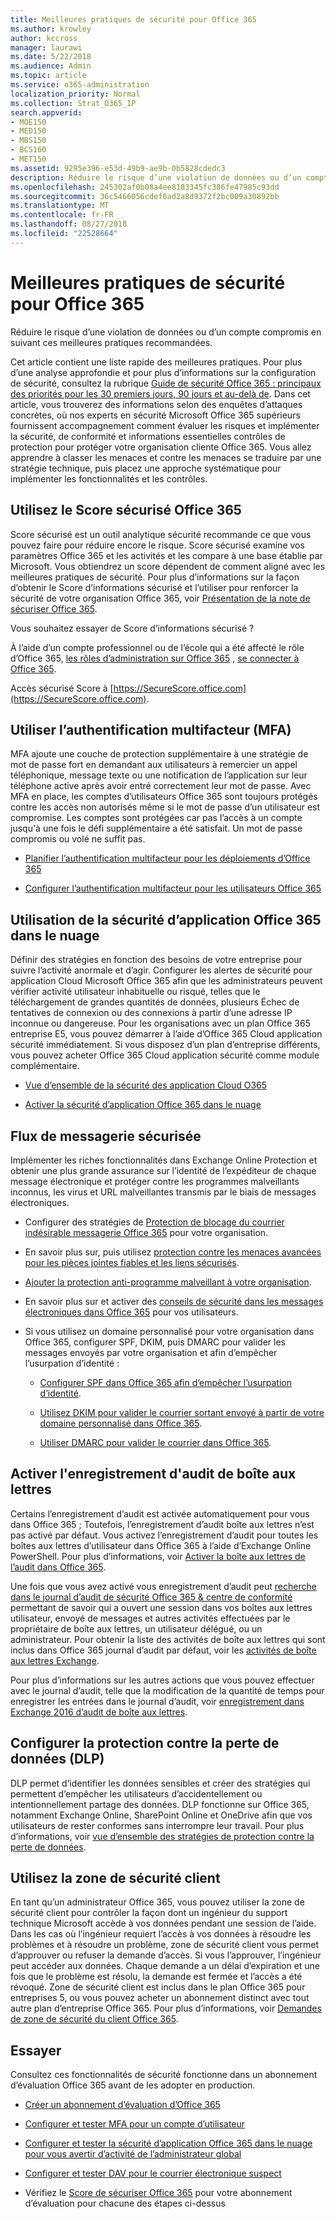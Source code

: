 ```yaml
---
title: Meilleures pratiques de sécurité pour Office 365
ms.author: krowley
author: kccross
manager: laurawi
ms.date: 5/22/2018
ms.audience: Admin
ms.topic: article
ms.service: o365-administration
localization_priority: Normal
ms.collection: Strat_O365_IP
search.appverid:
- MOE150
- MED150
- MBS150
- BCS160
- MET150
ms.assetid: 9295e396-e53d-49b9-ae9b-0b5828cdedc3
description: Réduire le risque d’une violation de données ou d’un compte compromis en suivant ces meilleures pratiques recommandées.
ms.openlocfilehash: 245302af0b08a4ee8183345fc386fe47985c93dd
ms.sourcegitcommit: 36c5466056cdef6ad2a8d9372f2bc009a30892bb
ms.translationtype: MT
ms.contentlocale: fr-FR
ms.lasthandoff: 08/27/2018
ms.locfileid: "22528664"
---
```

# <a name="security-best-practices-for-office-365"></a>Meilleures pratiques de sécurité pour Office 365

Réduire le risque d’une violation de données ou d’un compte compromis en suivant ces meilleures pratiques recommandées.
  
Cet article contient une liste rapide des meilleures pratiques. Pour plus d’une analyse approfondie et pour plus d’informations sur la configuration de sécurité, consultez la rubrique [Guide de sécurité Office 365 : principaux des priorités pour les 30 premiers jours, 90 jours et au-delà de](security-roadmap.md). Dans cet article, vous trouverez des informations selon des enquêtes d’attaques concrètes, où nos experts en sécurité Microsoft Office 365 supérieurs fournissent accompagnement comment évaluer les risques et implémenter la sécurité, de conformité et informations essentielles contrôles de protection pour protéger votre organisation cliente Office 365. Vous allez apprendre à classer les menaces et contre les menaces se traduire par une stratégie technique, puis placez une approche systématique pour implémenter les fonctionnalités et les contrôles.
  
## <a name="use-office-365-secure-score"></a>Utilisez le Score sécurisé Office 365

Score sécurisé est un outil analytique sécurité recommande ce que vous pouvez faire pour réduire encore le risque. Score sécurisé examine vos paramètres Office 365 et les activités et les compare à une base établie par Microsoft. Vous obtiendrez un score dépendent de comment aligné avec les meilleures pratiques de sécurité. Pour plus d’informations sur la façon d’obtenir le Score d’informations sécurisé et l’utiliser pour renforcer la sécurité de votre organisation Office 365, voir [Présentation de la note de sécuriser Office 365](office-365-secure-score.md).
  
Vous souhaitez essayer de Score d’informations sécurisé ?
  
À l’aide d’un compte professionnel ou de l’école qui a été affecté le rôle d’Office 365, [les rôles d’administration sur Office 365](https://support.office.com/article/da585eea-f576-4f55-a1e0-87090b6aaa9d) , [se connecter à Office 365](https://www.office.com/signin).
  
Accès sécurisé Score à [https://SecureScore.office.com](https://SecureScore.office.com).
  
## <a name="use-multi-factor-authentication-mfa"></a>Utiliser l’authentification multifacteur (MFA)

MFA ajoute une couche de protection supplémentaire à une stratégie de mot de passe fort en demandant aux utilisateurs à remercier un appel téléphonique, message texte ou une notification de l’application sur leur téléphone active après avoir entré correctement leur mot de passe. Avec MFA en place, les comptes d’utilisateurs Office 365 sont toujours protégés contre les accès non autorisés même si le mot de passe d’un utilisateur est compromise. Les comptes sont protégées car pas l’accès à un compte jusqu'à une fois le défi supplémentaire a été satisfait. Un mot de passe compromis ou volé ne suffit pas.
  
- [Planifier l’authentification multifacteur pour les déploiements d’Office 365](https://support.office.com/article/043807b2-21db-4d5c-b430-c8a6dee0e6ba)
    
- [Configurer l’authentification multifacteur pour les utilisateurs Office 365](https://support.office.com/article/8f0454b2-f51a-4d9c-bcde-2c48e41621c6)
    
## <a name="use-office-365-cloud-app-security"></a>Utilisation de la sécurité d’application Office 365 dans le nuage

Définir des stratégies en fonction des besoins de votre entreprise pour suivre l’activité anormale et d’agir. Configurer les alertes de sécurité pour application Cloud Microsoft Office 365 afin que les administrateurs peuvent vérifier activité utilisateur inhabituelle ou risqué, telles que le téléchargement de grandes quantités de données, plusieurs Échec de tentatives de connexion ou des connexions à partir d’une adresse IP inconnue ou dangereuse. Pour les organisations avec un plan Office 365 entreprise E5, vous pouvez démarrer à l’aide d’Office 365 Cloud application sécurité immédiatement. Si vous disposez d’un plan d’entreprise différents, vous pouvez acheter Office 365 Cloud application sécurité comme module complémentaire.
  
- [Vue d’ensemble de la sécurité des application Cloud O365](office-365-cas-overview.md)
    
- [Activer la sécurité d’application Office 365 dans le nuage](turn-on-office-365-cas.md)
    
## <a name="secure-mail-flow"></a>Flux de messagerie sécurisée

Implémenter les riches fonctionnalités dans Exchange Online Protection et obtenir une plus grande assurance sur l’identité de l’expéditeur de chaque message électronique et protéger contre les programmes malveillants inconnus, les virus et URL malveillantes transmis par le biais de messages électroniques.
  
- Configurer des stratégies de [Protection de blocage du courrier indésirable messagerie Office 365](anti-spam-protection.md) pour votre organisation. 
    
- En savoir plus sur, puis utilisez [protection contre les menaces avancées pour les pièces jointes fiables et les liens sécurisés](https://technet.microsoft.com/library/mt148491.aspx).
    
- [Ajouter la protection anti-programme malveillant à votre organisation](https://technet.microsoft.com/en-us/library/jj200669%28v=exchg.150%29.aspx).
    
- En savoir plus sur et activer des [conseils de sécurité dans les messages électroniques dans Office 365](safety-tips-in-office-365.md) pour vos utilisateurs. 
    
- Si vous utilisez un domaine personnalisé pour votre organisation dans Office 365, configurer SPF, DKIM, puis DMARC pour valider les messages envoyés par votre organisation et afin d’empêcher l’usurpation d’identité :
    
  - [Configurer SPF dans Office 365 afin d’empêcher l’usurpation d’identité](https://technet.microsoft.com/en-us/library/dn789058%28v=exchg.150%29.aspx).
    
  - [Utilisez DKIM pour valider le courrier sortant envoyé à partir de votre domaine personnalisé dans Office 365](https://technet.microsoft.com/en-us/library/dn789058%28v=exchg.150%29.aspx).
    
  - [Utiliser DMARC pour valider le courrier dans Office 365](https://technet.microsoft.com/library/mt734386%28v=exchg.150%29.aspx).
    
## <a name="enable-mailbox-audit-logging"></a>Activer l'enregistrement d'audit de boîte aux lettres

Certains l’enregistrement d’audit est activée automatiquement pour vous dans Office 365 ; Toutefois, l’enregistrement d’audit boîte aux lettres n’est pas activé par défaut. Vous activez l’enregistrement d’audit pour toutes les boîtes aux lettres d’utilisateur dans Office 365 à l’aide d’Exchange Online PowerShell. Pour plus d’informations, voir [Activer la boîte aux lettres de l’audit dans Office 365](https://go.microsoft.com/fwlink/p/?LinkID=626109).
  
Une fois que vous avez activé vous enregistrement d’audit peut [recherche dans le journal d’audit de sécurité Office 365 &amp; centre de conformité](search-the-audit-log-in-security-and-compliance.md) permettant de savoir qui a ouvert une session dans vos boîtes aux lettres utilisateur, envoyé de messages et autres activités effectuées par le propriétaire de boîte aux lettres, un utilisateur délégué, ou un administrateur. Pour obtenir la liste des activités de boîte aux lettres qui sont inclus dans Office 365 journal d’audit par défaut, voir les [activités de boîte aux lettres Exchange](search-the-audit-log-in-security-and-compliance.md#exchange-mailbox-activities).
  
Pour plus d’informations sur les autres actions que vous pouvez effectuer avec le journal d’audit, telle que la modification de la quantité de temps pour enregistrer les entrées dans le journal d’audit, voir [enregistrement dans Exchange 2016 d’audit de boîte aux lettres](https://technet.microsoft.com/en-us/library/ff459237%28v=exchg.160%29.aspx).
  
## <a name="configure-data-loss-prevention-dlp"></a>Configurer la protection contre la perte de données (DLP)

DLP permet d’identifier les données sensibles et créer des stratégies qui permettent d’empêcher les utilisateurs d’accidentellement ou intentionnellement partage des données. DLP fonctionne sur Office 365, notamment Exchange Online, SharePoint Online et OneDrive afin que vos utilisateurs de rester conformes sans interrompre leur travail. Pour plus d’informations, voir [vue d’ensemble des stratégies de protection contre la perte de données](data-loss-prevention-policies.md).
  
## <a name="use-customer-lockbox"></a>Utilisez la zone de sécurité client

En tant qu’un administrateur Office 365, vous pouvez utiliser la zone de sécurité client pour contrôler la façon dont un ingénieur du support technique Microsoft accède à vos données pendant une session de l’aide. Dans les cas où l’ingénieur requiert l’accès à vos données à résoudre les problèmes et à résoudre un problème, zone de sécurité client vous permet d’approuver ou refuser la demande d’accès. Si vous l’approuver, l’ingénieur peut accéder aux données. Chaque demande a un délai d’expiration et une fois que le problème est résolu, la demande est fermée et l’accès a été révoqué. Zone de sécurité client est inclus dans le plan Office 365 pour entreprises 5, ou vous pouvez acheter un abonnement distinct avec tout autre plan d’entreprise Office 365. Pour plus d’informations, voir [Demandes de zone de sécurité du client Office 365](https://support.office.com/article/36f9cdd1-e64c-421b-a7e4-4a54d16440a2).
  
## <a name="try-it-yourself"></a>Essayer
<a name="SecureScore"> </a>

Consultez ces fonctionnalités de sécurité fonctionne dans un abonnement d’évaluation Office 365 avant de les adopter en production.
  
- [Créer un abonnement d’évaluation d’Office 365](https://technet.microsoft.com/library/mt736406.aspx)
    
- [Configurer et tester MFA pour un compte d’utilisateur](https://technet.microsoft.com/library/mt492459.aspx)
    
- [Configurer et tester la sécurité d’application Office 365 dans le nuage pour vous avertir d’activité de l’administrateur global](https://technet.microsoft.com/library/mt757250.aspx)
    
- [Configurer et tester DAV pour le courrier électronique suspect](https://technet.microsoft.com/library/mt490479.aspx)
    
- Vérifiez le [Score de sécuriser Office 365](https://securescore.office.com/) pour votre abonnement d’évaluation pour chacune des étapes ci-dessus 
    

